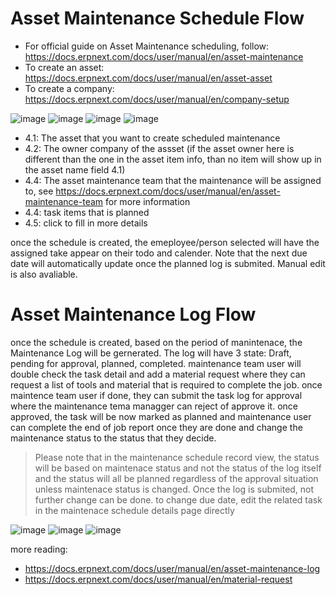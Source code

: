 # Asset Maintenance Schedule Flow

- For official guide on Asset Maintenance scheduling, follow: https://docs.erpnext.com/docs/user/manual/en/asset-maintenance
- To create an asset: https://docs.erpnext.com/docs/user/manual/en/asset-asset
- To create a company: https://docs.erpnext.com/docs/user/manual/en/company-setup


![image](https://github.com/user-attachments/assets/5936ede1-0808-485e-8aa1-85540aad3302)
![image](https://github.com/user-attachments/assets/1831800f-51c9-4e58-9a59-daf5cf591ab7)
![image](https://github.com/user-attachments/assets/416943dd-4fb7-4fb7-9802-7abd28405e83)
![image](https://github.com/user-attachments/assets/98aebd10-64fb-4309-935b-1494837d0f56)



- 4.1: The asset that you want to create scheduled maintenance
- 4.2: The owner company of the assset (if the asset owner here is different than the one in the asset item info, than no item will show up in the asset name field 4.1)
- 4.4: The asset maintenance team that the maintenance will be assigned to, see https://docs.erpnext.com/docs/user/manual/en/asset-maintenance-team for more information
- 4.4: task items that is planned
- 4.5: click to fill in more details

once the schedule is created, the emeployee/person selected will have the assigned take appear on their todo and calender. Note that the next due date will automatically update once the planned log is submited. Manual edit is also avaliable.


# Asset Maintenance Log Flow
once the schedule is created, based on the period of manintenace, the Maintenance Log will be gernerated. The log will have 3 state: Draft, pending for approval, planned, completed. maintenance team user will double check the task detail and add a material request where they can request a list of tools and material that is required to complete the job.
once maintence team user if done, they can submit the task log for approval where the maintenance tema managger can reject of approve it. once approved, the task will be now marked as planned and maintenance user can complete the end of job report once they are done and change the maintenance status to the status that they decide.
> Please note that in the maintenance schedule record view, the status will be based on maintenace status and not the status of the log itself and the status will all be planned regardless of the approval situation unless maintenace status is changed. Once the log is submited, not further change can be done.
> to change due date, edit the related task in the maintenace schedule details page directly

![image](https://github.com/user-attachments/assets/75dda559-9a32-435e-9706-e06e89288cb0)
![image](https://github.com/user-attachments/assets/4ba1d193-c6de-41e2-9332-f9d6fac70ff4)
![image](https://github.com/user-attachments/assets/fc88be19-1446-4c77-85f8-16f74f096948)



more reading:
- https://docs.erpnext.com/docs/user/manual/en/asset-maintenance-log
- https://docs.erpnext.com/docs/user/manual/en/material-request


